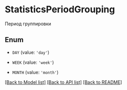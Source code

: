 # StatisticsPeriodGrouping

Период группировки

## Enum

* `DAY` (value: `'day'`)

* `WEEK` (value: `'week'`)

* `MONTH` (value: `'month'`)

[[Back to Model list]](../README.md#documentation-for-models) [[Back to API list]](../README.md#documentation-for-api-endpoints) [[Back to README]](../README.md)


